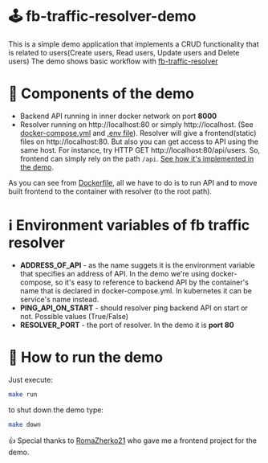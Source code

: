 # 🕹️ fb-traffic-resolver-demo
This is a simple demo application that implements a CRUD functionality that is related to users(Create users, Read users, Update users and Delete users)
The demo shows basic workflow with [fb-traffic-resolver](https://github.com/GonnaFlyMethod/fb-traffic-resolver)

# 🧩 Components of the demo
* Backend API running in inner docker network on port **8000**
* Resolver running on http://localhost:80 or simply http://localhost. (See [docker-compose.yml](https://github.com/GonnaFlyMethod/fb-traffic-resolver-demo/blob/main/docker-compose.yaml) and [.env file](https://github.com/GonnaFlyMethod/fb-traffic-resolver-demo/blob/main/.env)).
Resolver will give a frontend(static) files on http://localhost:80. But also you can get access to API using the same host. For instance, try HTTP GET http://localhost:80/api/users. So, frontend can simply rely on the path `/api`. [See how it's implemented in the demo](https://github.com/GonnaFlyMethod/fb-traffic-resolver-demo/blob/main/frontend/src/services/api/user.ts).

As you can see from [Dockerfile](https://github.com/GonnaFlyMethod/fb-traffic-resolver-demo/blob/main/Dockerfile#L12), all we have to do is to run API and to move built frontend to the container with resolver (to the root path).

# ℹ️ Environment variables of fb traffic resolver
* **ADDRESS_OF_API** - as the name suggets it is the environment variable that specifies an address of API. In the demo we're using docker-compose, so it's easy to reference to backend API by the container's name that is declared in docker-compose.yml. In kubernetes it can be service's name instead.
* **PING_API_ON_START** - should resolver ping backend API on start or not. Possible values (True/False)
* **RESOLVER_PORT** - the port of resolver. In the demo it is **port 80**

# 🚀 How to run the demo
Just execute:
```bash
make run
```
to shut down the demo type:
```bash
make down
```

👍 Special thanks to [RomaZherko21](https://github.com/RomaZherko21) who gave me a frontend project for the demo.
